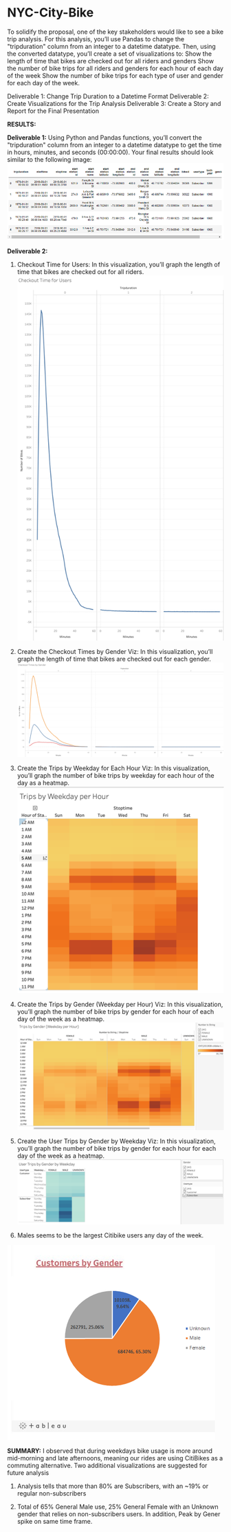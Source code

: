 # NYC-City-Bike
To solidify the proposal, one of the key stakeholders would like to see a bike trip analysis.
For this analysis, you’ll use Pandas to change the "tripduration" column from an integer to a datetime datatype. Then, using the converted datatype, you’ll create a set of visualizations to:
Show the length of time that bikes are checked out for all riders and genders
Show the number of bike trips for all riders and genders for each hour of each day of the week
Show the number of bike trips for each type of user and gender for each day of the week.

Deliverable 1: Change Trip Duration to a Datetime Format
Deliverable 2: Create Visualizations for the Trip Analysis
Deliverable 3: Create a Story and Report for the Final Presentation

**RESULTS:**

**Deliverable 1:**
Using Python and Pandas functions, you’ll convert the "tripduration" column from an integer to a datetime datatype to get the time in hours, minutes, and seconds (00:00:00). 
Your final results should look similar to the following image:
![name-of-you-image](https://github.com/Anuradha0/NYC-City-Bike/blob/main/Images/D1.png?raw=true)

**Deliverable 2:**
1) Checkout Time for Users: In this visualization, you’ll graph the length of time that bikes are checked out for all riders.
![name-of-you-image](https://github.com/Anuradha0/NYC-City-Bike/blob/main/Images/D2.1.png?raw=true)

2) Create the Checkout Times by Gender Viz: In this visualization, you’ll graph the length of time that bikes are checked out for each gender.
![name-of-you-image](https://github.com/Anuradha0/NYC-City-Bike/blob/main/Images/D2.2.png?raw=true)

3) Create the Trips by Weekday for Each Hour Viz: In this visualization, you’ll graph the number of bike trips by weekday for each hour of the day as a heatmap.
![name-of-you-image](https://github.com/Anuradha0/NYC-City-Bike/blob/main/Images/D2.3.png?raw=true)

4) Create the Trips by Gender (Weekday per Hour) Viz: In this visualization, you’ll graph the number of bike trips by gender for each hour of each day of the week as a heatmap.
![name-of-you-image](https://github.com/Anuradha0/NYC-City-Bike/blob/main/Images/D2.4.png?raw=true)

5) Create the User Trips by Gender by Weekday Viz: In this visualization, you’ll graph the number of bike trips by gender for each hour for each day of the week as a heatmap.
![name-of-you-image](https://github.com/Anuradha0/NYC-City-Bike/blob/main/Images/D2.5.png?raw=true)

6) Males seems to be the largest Citibike users any day of the week.
 
 ![name-of-you-image](https://github.com/Anuradha0/NYC-City-Bike/blob/main/Images/D3.1.png?raw=true)

**SUMMARY:**
I  observed that during weekdays bike usage is more around mid-morning and late afternoons, meaning our rides are using CitiBikes as a commuting alternative.
Two additional visualizations are suggested for future analysis

1) Analysis tells that more than 80% are Subscribers, with an ~19% or regular non-subscribers


2) Total of 65% General Male use, 25% General Female with an Unknown gender that relies on non-subscribers users. In addition, Peak by Gener spike on same time frame.
